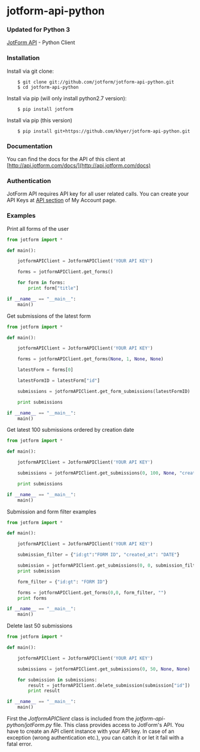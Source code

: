 jotform-api-python 
===============
### Updated for Python 3

[JotForm API](http://api.jotform.com/docs/) - Python Client


### Installation

Install via git clone:

        $ git clone git://github.com/jotform/jotform-api-python.git
        $ cd jotform-api-python
        
Install via pip (will only install python2.7 version):

        $ pip install jotform
        
Install via pip (this version)

        $ pip install git+https://github.com/khyer/jotform-api-python.git

### Documentation

You can find the docs for the API of this client at [http://api.jotform.com/docs/](http://api.jotform.com/docs)

### Authentication

JotForm API requires API key for all user related calls. You can create your API Keys at  [API section](http://www.jotform.com/myaccount/api) of My Account page.

### Examples

Print all forms of the user

```python
from jotform import *

def main():

    jotformAPIClient = JotformAPIClient('YOUR API KEY')

    forms = jotformAPIClient.get_forms()

    for form in forms:
    	print form["title"]

if __name__ == "__main__":
    main()
```  

Get submissions of the latest form

```python
from jotform import *

def main():

    jotformAPIClient = JotformAPIClient('YOUR API KEY')

    forms = jotformAPIClient.get_forms(None, 1, None, None)

    latestForm = forms[0]

    latestFormID = latestForm["id"]

    submissions = jotformAPIClient.get_form_submissions(latestFormID)

    print submissions

if __name__ == "__main__":
    main()
``` 

Get latest 100 submissions ordered by creation date

```python
from jotform import *

def main():

    jotformAPIClient = JotformAPIClient('YOUR API KEY')

    submissions = jotformAPIClient.get_submissions(0, 100, None, "created_at")

    print submissions

if __name__ == "__main__":
    main()
``` 

Submission and form filter examples

```python
from jotform import *

def main():

    jotformAPIClient = JotformAPIClient('YOUR API KEY')

    submission_filter = {"id:gt":"FORM ID", "created_at": "DATE"}

    submission = jotformAPIClient.get_submissions(0, 0, submission_filter, "") 
    print submission

    form_filter = {"id:gt": "FORM ID"}

    forms = jotformAPIClient.get_forms(0,0, form_filter, "")
    print forms

if __name__ == "__main__":
    main()
``` 

Delete last 50 submissions

```python
from jotform import *

def main():

    jotformAPIClient = JotformAPIClient('YOUR API KEY')

    submissions = jotformAPIClient.get_submissions(0, 50, None, None)

    for submission in submissions:
        result = jotformAPIClient.delete_submission(submission["id"])
        print result

if __name__ == "__main__":
    main()
``` 

First the _JotformAPIClient_ class is included from the _jotform-api-python/jotForm.py_ file. This class provides access to JotForm's API. You have to create an API client instance with your API key. 
In case of an exception (wrong authentication etc.), you can catch it or let it fail with a fatal error.

    
